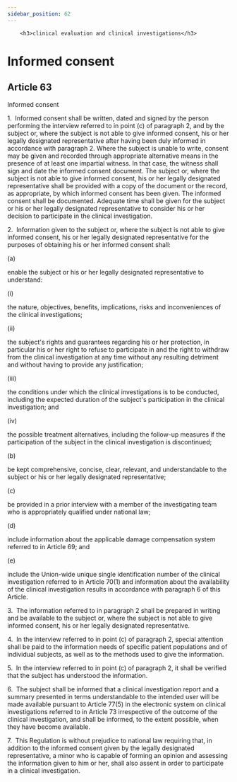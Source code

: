```yaml
---
sidebar_position: 62
---
```

        <h3>clinical evaluation and clinical investigations</h3>
<h1>Informed consent</h1>
<h2>Article 63</h2>
   <p class="stitle-article-norm">Informed consent</p>
   <p class="norm">1.&nbsp;&nbsp;Informed consent shall be written, 
dated and signed by the person performing the interview referred to in 
point&nbsp;(c) of paragraph&nbsp;2, and by the subject or, where the 
subject is not able to give informed consent, his or her legally 
designated representative after having been duly informed in accordance 
with paragraph&nbsp;2. Where the subject is unable to write, consent may
 be given and recorded through appropriate alternative means in the 
presence of at least one impartial witness. In that case, the witness 
shall sign and date the informed consent document. The subject or, where
 the subject is not able to give informed consent, his or her legally 
designated representative shall be provided with a copy of the document 
or the record, as appropriate, by which informed consent has been given.
 The informed consent shall be documented. Adequate time shall be given 
for the subject or his or her legally designated representative to 
consider his or her decision to participate in the clinical 
investigation.</p>
   <p class="norm">2.&nbsp;&nbsp;Information given to the subject or, 
where the subject is not able to give informed consent, his or her 
legally designated representative for the purposes of obtaining his or 
her informed consent shall:</p>
   <div class="grid-container grid-list">
      <div class="list grid-list-column-1">
         <span>(a)&nbsp;</span>
      </div>
      <div class="grid-list-column-2">
         <p class="norm">enable the subject or his or her legally designated representative to understand:</p>
         <div class="grid-container grid-list">
            <div class="list grid-list-column-1">
               <span>(i)&nbsp;</span>
            </div>
            <div class="grid-list-column-2">
               <p class="norm">the nature, objectives, benefits, implications, risks and inconveniences of the clinical investigations;</p>
            </div>
         </div>
         <div class="grid-container grid-list">
            <div class="list grid-list-column-1">
               <span>(ii)&nbsp;</span>
            </div>
            <div class="grid-list-column-2">
               <p class="norm">the subject's rights and guarantees 
regarding his or her protection, in particular his or her right to 
refuse to participate in and the right to withdraw from the clinical 
investigation at any time without any resulting detriment and without 
having to provide any justification;</p>
            </div>
         </div>
         <div class="grid-container grid-list">
            <div class="list grid-list-column-1">
               <span>(iii)&nbsp;</span>
            </div>
            <div class="grid-list-column-2">
               <p class="norm">the conditions under which the clinical 
investigations is to be conducted, including the expected duration of 
the subject's participation in the clinical investigation; and</p>
            </div>
         </div>
         <div class="grid-container grid-list">
            <div class="list grid-list-column-1">
               <span>(iv)&nbsp;</span>
            </div>
            <div class="grid-list-column-2">
               <p class="norm">the possible treatment alternatives, 
including the follow-up measures if the participation of the subject in 
the clinical investigation is discontinued;</p>
            </div>
         </div>
      </div>
   </div>
   <div class="grid-container grid-list">
      <div class="list grid-list-column-1">
         <span>(b)&nbsp;</span>
      </div>
      <div class="grid-list-column-2">
         <p class="norm">be kept comprehensive, concise, clear, 
relevant, and understandable to the subject or his or her legally 
designated representative;</p>
      </div>
   </div>
   <div class="grid-container grid-list">
      <div class="list grid-list-column-1">
         <span>(c)&nbsp;</span>
      </div>
      <div class="grid-list-column-2">
         <p class="norm">be provided in a prior interview with a member of the investigating team who is appropriately qualified under national law;</p>
      </div>
   </div>
   <div class="grid-container grid-list">
      <div class="list grid-list-column-1">
         <span>(d)&nbsp;</span>
      </div>
      <div class="grid-list-column-2">
         <p class="norm">include information about the applicable damage compensation system referred to in Article&nbsp;69; and</p>
      </div>
   </div>
   <div class="grid-container grid-list">
      <div class="list grid-list-column-1">
         <span>(e)&nbsp;</span>
      </div>
      <div class="grid-list-column-2">
         <p class="norm">include the Union-wide unique single 
identification number of the clinical investigation referred to in 
Article&nbsp;70(1) and information about the availability of the 
clinical investigation results in accordance with paragraph&nbsp;6 of 
this Article.</p>
      </div>
   </div>
   <p class="norm">3.&nbsp;&nbsp;The information referred to in 
paragraph&nbsp;2 shall be prepared in writing and be available to the 
subject or, where the subject is not able to give informed consent, his 
or her legally designated representative.</p>
   <p class="norm">4.&nbsp;&nbsp;In the interview referred to in 
point&nbsp;(c) of paragraph&nbsp;2, special attention shall be paid to 
the information needs of specific patient populations and of individual 
subjects, as well as to the methods used to give the information.</p>
   <p class="norm">5.&nbsp;&nbsp;In the interview referred to in 
point&nbsp;(c) of paragraph&nbsp;2, it shall be verified that the 
subject has understood the information.</p>
   <p class="norm">6.&nbsp;&nbsp;The subject shall be informed that a 
clinical investigation report and a summary presented in terms 
understandable to the intended user will be made available pursuant to 
Article&nbsp;77(5) in the electronic system on clinical investigations 
referred to in Article&nbsp;73 irrespective of the outcome of the 
clinical investigation, and shall be informed, to the extent possible, 
when they have become available.</p>
   <p class="norm">7.&nbsp;&nbsp;This Regulation is without prejudice to
 national law requiring that, in addition to the informed consent given 
by the legally designated representative, a minor who is capable of 
forming an opinion and assessing the information given to him or her, 
shall also assent in order to participate in a clinical investigation.</p>